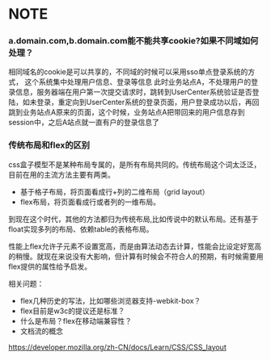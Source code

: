 # NOTE
### a.domain.com,b.domain.com能不能共享cookie?如果不同域如何处理？
相同域名的cookie是可以共享的，不同域的时候可以采用sso单点登录系统的方式，
这个系统集中处理用户信息、登录等信息
此时业务站点A，不处理用户的登录信息，服务器端在用户第一次提交请求时，跳转到UserCenter系统验证是否登陆，如未登录，重定向到UserCenter系统的登录页面，用户登录成功以后，再回跳到业务站点A原来的页面，这个时候，业务站点A把带回来的用户信息存到session中，之后A站点就一直有户的登录信息了

### 传统布局和flex的区别
css盒子模型不是某种布局专属的，是所有布局共同的。传统布局这个词太泛泛，目前在用的主流方法主要有两类。
- 基于格子布局，将页面看成行+列的二维布局（grid layout）
- flex布局，将页面看成行或者列的一维布局。

到现在这个时代，其他的方法都归为传统布局,比如传说中的默认布局。还有基于float实现多列的布局、依赖table的表格布局。

性能上flex允许子元素不设置宽高，而是由算法动态去计算，性能会比设定好宽高的稍慢。就现在来说没有大影响，但计算有时候会不符合人的预期，有时候需要用flex提供的属性给予启发。

相关问题：

- flex几种历史的写法，比如哪些浏览器支持-webkit-box？
- flex目前是w3c的提议还是标准？
- 什么是布局？flex在移动端兼容性？
- 文档流的概念

https://developer.mozilla.org/zh-CN/docs/Learn/CSS/CSS_layout
